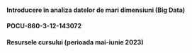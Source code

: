 #### Introducere în analiza datelor de mari dimensiuni (Big Data)

#### POCU-860-3-12-143072

#### Resursele cursului (perioada mai-iunie 2023)
